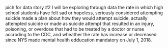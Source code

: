 pich for data story #2
I will be exploring through data the rate in which high school students have felt sad or hopeless, seriously considered attempting suicide 
made a plan about how they would attempt suicide, actually attempted suicide or made as suicide attempt that resulted in an injury, poisoning, or overdose that had to be treated by a doctor or nurse accroding to the CDC, and wheather the rate has increase or decreased since NYS made mental health edducation mandatory on July 1, 2018. 
